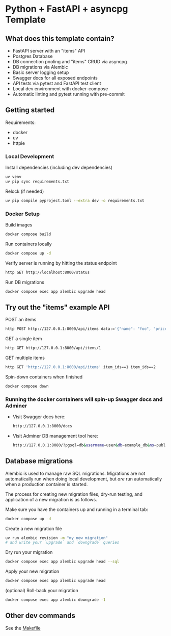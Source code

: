 # Python + FastAPI + asyncpg Template

## What does this template contain?
- FastAPI server with an "items" API
- Postgres Database
- DB connection pooling and "items" CRUD via asyncpg
- DB migrations via Alembic
- Basic server logging setup
- Swagger docs for all exposed endpoints
- API tests via pytest and FastAPI test client
- Local dev environment with docker-compose
- Automatic linting and pytest running with pre-commit

## Getting started

Requirements:
- docker
- uv
- httpie

### Local Development

Install dependencies (including dev dependencies)
```bash
uv venv
uv pip sync requirements.txt
```

Relock (if needed)
```bash
uv pip compile pyproject.toml --extra dev -o requirements.txt
```

### Docker Setup

Build images
```sh
docker compose build
```

Run containers locally
```sh
docker compose up -d
```

Verify server is running by hitting the status endpoint
```sh
http GET http://localhost:8000/status
```

Run DB migrations
```sh
docker compose exec app alembic upgrade head
```

## Try out the "items" example API

POST an items
```sh
http POST http://127.0.0.1:8000/api/items data:='{"name": "foo", "price": 3.14}'
```

GET a single item
```sh
http GET http://127.0.0.1:8000/api/items/1
```

GET multiple items
```sh
http GET 'http://127.0.0.1:8000/api/items' item_ids==1 item_ids==2
```

Spin-down containers when finished
```sh
docker compose down
```

### Running the docker containers will spin-up Swagger docs and Adminer

- Visit Swagger docs here:

    ```sh
    http://127.0.0.1:8000/docs
    ```

- Visit Adminer DB management tool here:

    ```sh
    http://127.0.0.1:8080/?pgsql=db&username=user&db=example_db&ns=public
    ```

## Database migrations

Alembic is used to manage raw SQL migrations. Migrations are not automatically
run when doing local development, but _are_ run automatically when a production
container is started.

The process for creating new migration files, dry-run testing, and application
of a new migration is as follows.

Make sure you have the containers up and running in a terminal tab:
```sh
docker compose up -d
```

Create a new migration file
```sh
uv run alembic revision -m "my new migration"
# and write your `upgrade` and `downgrade` queries
```

Dry run your migration
```sh
docker compose exec app alembic upgrade head --sql
```

Apply your new migration
```sh
docker compose exec app alembic upgrade head
```

(optional) Roll-back your migration
```sh
docker compose exec app alembic downgrade -1
```

## Other dev commands

See the [Makefile](./Makefile)
